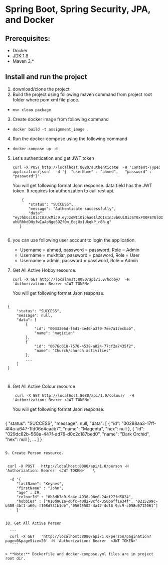 # Spring Boot, Spring Security,  JPA, and Docker  

## Prerequisites:
* Docker 
* JDK 1.8 
* Maven 3.*


## Install and run the project 
1. download/clone the project 
2. Build the project using following maven command from project root folder where pom.xml file place.
  * `mvn clean package`
3. Create docker image from following command 
  * `docker build -t assignment_image .`
4. Run the docker-compose using the following command   
  * `docker-compose up -d` 
  
     
5. Let's authentication and get JWT token 

   ``` 
   curl -X POST http://localhost:8080/authenticate  -H 'Content-Type: application/json'  -d '{	"userName" : "ahmed",	"password" : "password"}' 
   ```
    
   You will get following format Json response. data field has the JWT token. It requires for authorization to call rest api.
   
    ```
        {
           "status": "SUCCESS",
           "message": "Authenticate successfully",
           "data": "eyJhbGciOiJIUzUxMiJ9.eyJzdWIiOiJhaG1lZCIsInJvbGUiOiJST0xFX0FETUlOIiwidXNlck5hbWUiOiJhaG1lZCIsImV4cCI6MTU3OTgzMTk1NywiaWF0IjoxNTc5NzQ1NTU3fQ.wFc6ORT_ttfJHZRqOySrFp3YqMHPPLUkNoM47NI9ru-uhURhkdDHyfwIaAoNgeSOZf0m_EojUx1UkqkP_r8R-g"
       }
       
     ```

6. you can use following user account to login the application.
   * Username = ahmed, password = password, Role = Admin
   * Username = mukhtiar, password = password, Role = User
   * Username = admin, password = password, Role = Admin

7. Get All Active Hobby  resource.
     ``` 
    curl -X GET http://localhost:8080/api/1.0/hobby/  -H 'Authorization: Bearer <JWT TOkEN>'
    
     ```

   You will get following format Json response.
   
 ```
 
  {
      "status": "SUCCESS",
      "message": null,
      "data": [
          {
              "id": "0033306d-f6d1-4e46-a3f9-7ee7a12ecbab",
              "name": "magician"
          },
          {
              "id": "0076c010-7570-4538-a024-77cf2a7435f2",
              "name": "Church/church activities"
          },
          ...
      ]
  }   
  
        
  ```
  
8. Get All Active Colour  resource.
    ```
     curl -X GET http://localhost:8080/api/1.0/colour/  -H 'Authorization: Bearer <JWT TOkEN>' 
     ```


   You will get following format Json response.
   
   ```
  {
      "status": "SUCCESS",
      "message": null,
      "data": [
           {
                      "id": "00298aa3-17ff-4f4a-a647-1fd06e4caab7",
                      "name": "Magenta",
                      "hex": null
                  },
                  {
                      "id": "029dc82b-568a-447f-ad76-d0c2c187bed0",
                      "name": "Dark Orchid",
                      "hex": null
                  },
          ...
      ]
  }  
   
  ```
  
9. Create Person resource.


  ``` 
     curl -X POST   http://localhost:8080/api/1.0/person -H 'Authorization: Bearer  <JWT TOKEN>'   \
    
      -d '{
    	 "lastName": "Keynes",
    	 "firstName" : "John",
    	 "age" : 29,
    	 "colourId" : "0b3db7e0-9c4c-4936-98e0-24ef27fd5824",
    	 "hobbies" : ["010d961a-d6fc-40d2-8cfd-350b6ff1e34f", "0215299c-b300-4bf1-a60c-f108d531b1db","05645502-4a47-4d18-9dc9-c058d6712061"]
         }'
         
  ``` 
     
10. Get All Active Person 

    ``` 
    curl -X GET   'http://localhost:8080/api/1.0/person/pagination?page=0&pageSize=20' -H 'Authorization: Bearer  <JWT TOKEN>'
     ``` 

> **Note:** Dockerfile and docker-compose.yml files are in project root dir.


